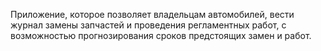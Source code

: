 Приложение, которое позволяет владельцам автомобилей, вести журнал замены запчастей и проведения регламентных работ, с возможностью прогнозирования сроков предстоящих замен и работ.
